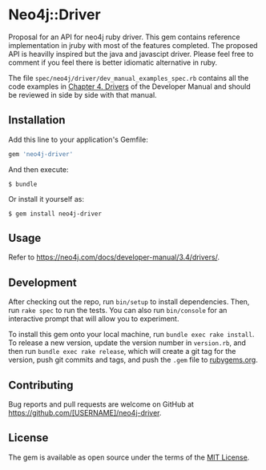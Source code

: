 # Neo4j::Driver

Proposal for an API for neo4j ruby driver. This gem contains reference implementation in jruby with most of the features
completed.
The proposed API is heavilly inspired but the java and javascipt driver. Please feel free to comment if you feel there 
is better idiomatic alternative in ruby.

The file `spec/neo4j/driver/dev_manual_examples_spec.rb` contains all the code examples in 
[Chapter 4. Drivers][https://neo4j.com/docs/developer-manual/3.4/drivers/] of the Developer Manual and should be 
reviewed in side by side with that manual.

## Installation

Add this line to your application's Gemfile:

```ruby
gem 'neo4j-driver'
```

And then execute:

    $ bundle

Or install it yourself as:

    $ gem install neo4j-driver

## Usage

Refer to https://neo4j.com/docs/developer-manual/3.4/drivers/.

## Development

After checking out the repo, run `bin/setup` to install dependencies. Then, run `rake spec` to run the tests. You can also run `bin/console` for an interactive prompt that will allow you to experiment.

To install this gem onto your local machine, run `bundle exec rake install`. To release a new version, update the version number in `version.rb`, and then run `bundle exec rake release`, which will create a git tag for the version, push git commits and tags, and push the `.gem` file to [rubygems.org](https://rubygems.org).

## Contributing

Bug reports and pull requests are welcome on GitHub at https://github.com/[USERNAME]/neo4j-driver.

## License

The gem is available as open source under the terms of the [MIT License](https://opensource.org/licenses/MIT).


[https://neo4j.com/docs/developer-manual/3.4/drivers/]: https://neo4j.com/docs/developer-manual/3.4/drivers/

[https://neo4j.com/docs/developer-manual/3.4/drivers/]: https://neo4j.com/docs/developer-manual/3.4/drivers/